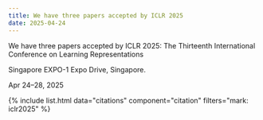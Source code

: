```yaml
---
title: We have three papers accepted by ICLR 2025
date: 2025-04-24
---
```


We have three papers accepted by ICLR 2025: The Thirteenth International Conference on Learning Representations

Singapore EXPO-1 Expo Drive, Singapore.

Apr 24–28, 2025

{% include list.html data="citations" component="citation" filters="mark: iclr2025" %}